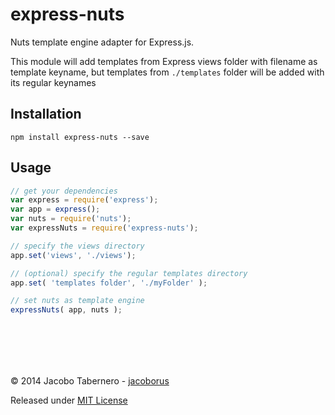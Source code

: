 express-nuts
============

Nuts template engine adapter for Express.js.

This module will add templates from Express views folder with filename as template keyname, but templates from `./templates` folder will be added with its regular keynames


Installation
------------

```
npm install express-nuts --save
```


Usage
-----

```js
// get your dependencies
var express = require('express');
var app = express();
var nuts = require('nuts');
var expressNuts = require('express-nuts');

// specify the views directory
app.set('views', './views');

// (optional) specify the regular templates directory
app.set( 'templates folder', './myFolder' );

// set nuts as template engine
expressNuts( app, nuts );
```

<br><br>
---

© 2014 Jacobo Tabernero - [jacoborus](https://github.com/jacoborus)

Released under [MIT License](https://raw.github.com/jacoborus/express-nuts/master/LICENSE)
